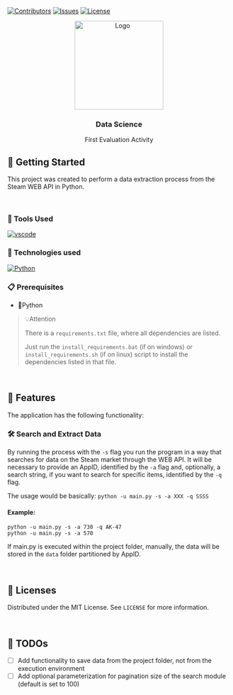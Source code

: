 [![Contributors][contributors-shield]][contributors-url]
[![Issues][issues-shield]][issues-url]
[![License][license-shield]][license-url]

<div align="center">
  <a href="#">
    <img src="https://media0.giphy.com/media/G1ifnX4d5tYFACktp9/giphy.gif?cid=ecf05e47vy5sj6l8po69dt2xjl9cf6qv9gslsueejm9hhvrr&ep=v1_gifs_search&rid=giphy.gif&ct=g" alt="Logo" width="200" height="200">
  </a>
  <h3 align="center">Data Science</h3>
  <p align="center">First Evaluation Activity</p>

</div>

## 🔰 Getting Started

This project was created to perform a data extraction process from the Steam WEB API in Python.

<br/>

### 💾 Tools Used

[![vscode][vscode]][vscode-url]

### 🤖 Technologies used

[![Python][Python]][Python-url]

### 📋 Prerequisites

- 🐍Python

>💡Attention
>
> There is a ```requirements.txt``` file, where all dependencies are listed.
>
>Just run the ```install_requirements.bat``` (if on windows) or ```install_requirements.sh``` (if on linux) script to install the dependencies listed in that file.

<br/>

## 🎨 Features
The application has the following functionality:



### 🛠️ Search and Extract Data
By running the process with the ```-s``` flag you run the program in a way that searches for data on the Steam market through the WEB API.
It will be necessary to provide an AppID, identified by the ```-a``` flag and, optionally, a search string, if you want to search for specific items, identified by the ```-q``` flag.

The usage would be basically:
```python -u main.py -s -a XXX -q SSSS```

#### Example:
``` 
python -u main.py -s -a 730 -q AK-47
python -u main.py -s -a 570
```

If main.py is executed within the project folder, manually, the data will be stored in the ```data``` folder partitioned by AppID.

<br/>

## 📑 Licenses

Distributed under the MIT License. See `LICENSE` for more information.

<br/>

## 🧻 TODOs
- [ ] Add functionality to save data from the project folder, not from the execution environment
- [ ] Add optional parameterization for pagination size of the search module (default is set to 100)

<!-- ASSETS -->

<!-- BADGE - Contributors -->

[contributors-shield]: https://img.shields.io/github/contributors/toledkrw/Aula-DataScience-Trabalho1.svg?style=for-the-badge
[contributors-url]: https://github.com/toledkrw/Aula-DataScience-Trabalho1/graphs/contributors

<!-- BADGE - Issues -->

[issues-shield]: https://img.shields.io/github/issues/toledkrw/Aula-DataScience-Trabalho1.svg?style=for-the-badge
[issues-url]: https://github.com/toledkrw/Aula-DataScience-Trabalho1/issues

<!-- BADGE - License -->

[license-shield]: https://img.shields.io/github/license/toledkrw/Aula-DataScience-Trabalho1.svg?style=for-the-badge
[license-url]: https://github.com/toledkrw/Aula-DataScience-Trabalho1/blob/main/LICENSE

<!--  -->
<!-- TECHNOLOGIES -->
<!--  -->

<!-- BADGE - Python -->

[Python]: https://img.shields.io/badge/Python-14354C?style=for-the-badge&logo=python&logoColor=white
[Python-url]: https://www.python.org/

<!-- BADGE - vscode -->

[vscode]: https://img.shields.io/badge/Visual%20Studio%20Code-0078d7.svg?style=for-the-badge&logo=visual-studio-code&logoColor=white
[vscode-url]: https://code.visualstudio.com/
